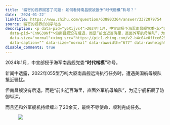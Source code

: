 ```yaml
---
title: '猫哥的视界回答了问题: 如何看待南昌舰被授予“时代楷模”称号？'
date: '2024-01-22'
linkTitle: https://www.zhihu.com/question/638803364/answer/3372079754
source: 猫哥的视界的知乎动态
description: <p data-pid="y6Xijvs4">2024年1月，中宣部授予海军南昌舰党委<b>“时代楷模”</b>称号。</p><p data-pid="IqOWLubp">新闻中透露，2022年055型万吨大驱南昌舰远海执行任务时，遭遇美国航母舰队抵近骚扰。</p><p
  data-pid="CnNG39Nf">但南昌舰没有后退，而是“前出近百海里，直面外军航母编队”，为辽宁舰拓展了防御纵深。</p><p data-pid="rXBbjj1r">而且还和外军舰机持续缠斗了20余天，最终不辱使命，顺利完成任务。</p><figure
  data-size="normal"><img src="https://pic1.zhimg.com/v2-b4c04e0ffce629094e6363df26282398_1440w.jpg"
  data-caption="" data-size="normal" data-rawwidth="677" data-rawheight="377" ...
disable_comments: true
---
```

<p data-pid="y6Xijvs4">2024年1月，中宣部授予海军南昌舰党委<b>“时代楷模”</b>称号。</p><p data-pid="IqOWLubp">新闻中透露，2022年055型万吨大驱南昌舰远海执行任务时，遭遇美国航母舰队抵近骚扰。</p><p data-pid="CnNG39Nf">但南昌舰没有后退，而是“前出近百海里，直面外军航母编队”，为辽宁舰拓展了防御纵深。</p><p data-pid="rXBbjj1r">而且还和外军舰机持续缠斗了20余天，最终不辱使命，顺利完成任务。</p><figure data-size="normal"><img src="https://pic1.zhimg.com/v2-b4c04e0ffce629094e6363df26282398_1440w.jpg" data-caption="" data-size="normal" data-rawwidth="677" data-rawheight="377" ...